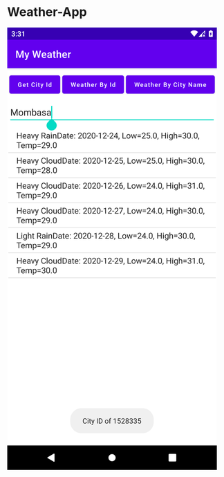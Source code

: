 # Weather-App
![App Screenshot](https://github.com/agesa3/Weather-App/blob/main/screenshot-2020-12-24_03.31.25.502.png)
